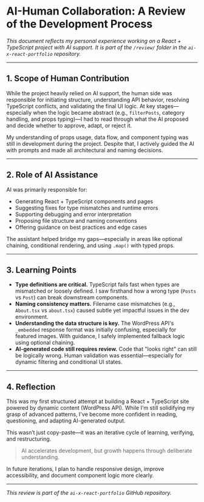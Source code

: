 # AI-Human Collaboration: A Review of the Development Process

_This document reflects my personal experience working on a React + TypeScript project with AI support. It is part of the `/review/` folder in the `ai-x-react-portfolio` repository._

---

## 1. Scope of Human Contribution

While the project heavily relied on AI support, the human side was responsible for initiating structure, understanding API behavior, resolving TypeScript conflicts, and validating the final UI logic. At key stages—especially when the logic became abstract (e.g., `filterPosts`, category handling, and props typing)—I had to read through what the AI proposed and decide whether to approve, adapt, or reject it.

My understanding of props usage, data flow, and component typing was still in development during the project. Despite that, I actively guided the AI with prompts and made all architectural and naming decisions.

---

## 2. Role of AI Assistance

AI was primarily responsible for:

- Generating React + TypeScript components and pages
- Suggesting fixes for type mismatches and runtime errors
- Supporting debugging and error interpretation
- Proposing file structure and naming conventions
- Offering guidance on best practices and edge cases

The assistant helped bridge my gaps—especially in areas like optional chaining, conditional rendering, and using `.map()` with typed props.

---

## 3. Learning Points

- **Type definitions are critical.** TypeScript fails fast when types are mismatched or loosely defined. I saw firsthand how a wrong type (`Posts` vs `Post`) can break downstream components.
- **Naming consistency matters.** Filename case mismatches (e.g., `About.tsx` vs `about.tsx`) caused subtle yet impactful issues in the dev environment.
- **Understanding the data structure is key.** The WordPress API's `_embedded` response format was initially confusing, especially for featured images. With guidance, I safely implemented fallback logic using optional chaining.
- **AI-generated code still requires review.** Code that "looks right" can still be logically wrong. Human validation was essential—especially for dynamic filtering and conditional UI states.

---

## 4. Reflection

This was my first structured attempt at building a React + TypeScript site powered by dynamic content (WordPress API). While I'm still solidifying my grasp of advanced patterns, I've become more confident in reading, questioning, and adapting AI-generated output.

This wasn’t just copy-paste—it was an iterative cycle of learning, verifying, and restructuring.

> AI accelerates development, but growth happens through deliberate understanding.

In future iterations, I plan to handle responsive design, improve accessibility, and document component logic more clearly.

---

_This review is part of the `ai-x-react-portfolio` GitHub repository._
